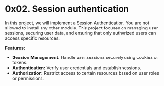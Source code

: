 # 0x02. Session authentication

In this project, we will implement a Session Authentication. You are not allowed to install any other module. This project focuses on managing user sessions, securing user data, and ensuring that only authorized users can access specific resources.

**Features:**

- **Session Management:** Handle user sessions securely using cookies or tokens.
- **Authentication:** Verify user credentials and establish sessions.
- **Authorization:** Restrict access to certain resources based on user roles or permissions.
